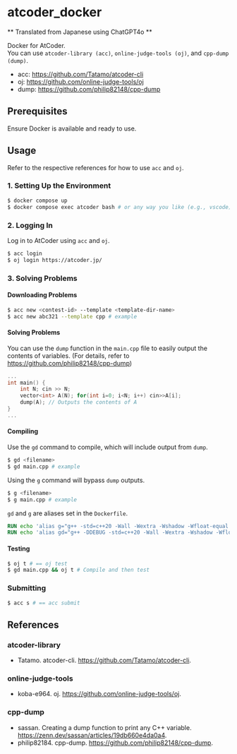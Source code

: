 # atcoder_docker

** Translated from Japanese using ChatGPT4o **

Docker for AtCoder.  
You can use `atcoder-library (acc)`, `online-judge-tools (oj)`, and `cpp-dump (dump)`.
- acc: https://github.com/Tatamo/atcoder-cli
- oj: https://github.com/online-judge-tools/oj
- dump: https://github.com/philip82148/cpp-dump

## Prerequisites

Ensure Docker is available and ready to use.

## Usage

Refer to the respective references for how to use `acc` and `oj`.

### 1. Setting Up the Environment

~~~sh
$ docker compose up
$ docker compose exec atcoder bash # or any way you like (e.g., vscode)
~~~

### 2. Logging In

Log in to AtCoder using `acc` and `oj`.

~~~sh
$ acc login
$ oj login https://atcoder.jp/
~~~

### 3. Solving Problems

#### Downloading Problems

~~~sh
$ acc new <contest-id> --template <template-dir-name>
$ acc new abc321 --template cpp # example
~~~

#### Solving Problems

You can use the `dump` function in the `main.cpp` file to easily output the contents of variables. (For details, refer to https://github.com/philip82148/cpp-dump)

~~~cpp
...
int main() {
    int N; cin >> N;
    vector<int> A(N); for(int i=0; i<N; i++) cin>>A[i];
    dump(A); // Outputs the contents of A
}
...
~~~

#### Compiling

Use the `gd` command to compile, which will include output from `dump`.

~~~sh
$ gd <filename>
$ gd main.cpp # example
~~~

Using the `g` command will bypass `dump` outputs.

~~~sh
$ g <filename>
$ g main.cpp # example
~~~

`gd` and `g` are aliases set in the `Dockerfile`.

~~~Dockerfile
RUN echo 'alias g="g++ -std=c++20 -Wall -Wextra -Wshadow -Wfloat-equal -ftrapv -fsanitize=undefined,address -fno-omit-frame-pointer -fno-sanitize-recover -g -I /work/ac-library"' >> /home/${USERNAME}/.bashrc
RUN echo 'alias gd="g++ -DDEBUG -std=c++20 -Wall -Wextra -Wshadow -Wfloat-equal -ftrapv -fsanitize=undefined,address -fno-omit-frame-pointer -fno-sanitize-recover -g -I /work/ac-library"' >> /home/${USERNAME}/.bashrc
~~~

#### Testing

~~~sh
$ oj t # == oj test
$ gd main.cpp && oj t # Compile and then test
~~~

### Submitting

~~~sh
$ acc s # == acc submit
~~~

## References

### atcoder-library
- Tatamo. atcoder-cli. https://github.com/Tatamo/atcoder-cli.

### online-judge-tools
- koba-e964. oj. https://github.com/online-judge-tools/oj.

### cpp-dump
- sassan. Creating a dump function to print any C++ variable. https://zenn.dev/sassan/articles/19db660e4da0a4.
- philip82184. cpp-dump. https://github.com/philip82148/cpp-dump.